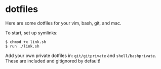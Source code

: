 # dotfiles

Here are some dotfiles for your vim, bash, git, and mac.

To start, set up symlinks:

```
$ chmod +x link.sh
$ run ./link.sh
```

Add your own private dotfiles in:
`git/gitprivate` and `shell/bashprivate`. These are included and gitignored by default!
